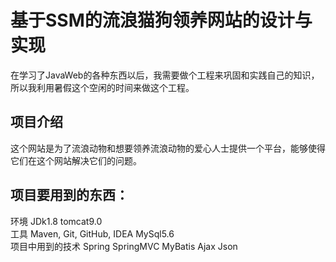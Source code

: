 # 基于SSM的流浪猫狗领养网站的设计与实现 
在学习了JavaWeb的各种东西以后，我需要做个工程来巩固和实践自己的知识，所以我利用暑假这个空闲的时间来做这个工程。
   ## 项目介绍
这个网站是为了流浪动物和想要领养流浪动物的爱心人士提供一个平台，能够使得它们在这个网站解决它们的问题。
## 项目要用到的东西：
环境 JDk1.8 tomcat9.0  
工具 Maven, Git, GitHub, IDEA MySql5.6  
项目中用到的技术 Spring SpringMVC MyBatis Ajax Json
